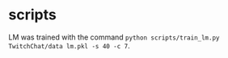 # scripts
LM was trained with the command `python scripts/train_lm.py TwitchChat/data lm.pkl -s 40 -c 7`.
